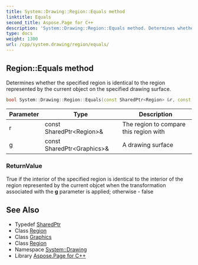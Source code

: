 ```yaml
---
title: System::Drawing::Region::Equals method
linktitle: Equals
second_title: Aspose.Page for C++
description: 'System::Drawing::Region::Equals method. Determines whether the specified region is identical to the region represented by the current object on the specified drawing surface in C++.'
type: docs
weight: 1300
url: /cpp/system.drawing/region/equals/
---
```

## Region::Equals method


Determines whether the specified region is identical to the region represented by the current object on the specified drawing surface.

```cpp
bool System::Drawing::Region::Equals(const SharedPtr<Region> &r, const SharedPtr<Graphics> &g)
```


| Parameter | Type | Description |
| --- | --- | --- |
| r | const SharedPtr\<Region\>\& | The region to compare this region with |
| g | const SharedPtr\<Graphics\>\& | A drawing surface |

### ReturnValue

True if the interior of the specified region is identical to the interior of the region represented by the current objcet when the transformation associated with the **g** parameter is applied; otherwise - false

## See Also

* Typedef [SharedPtr](../../../system/sharedptr/)
* Class [Region](../)
* Class [Graphics](../../graphics/)
* Class [Region](../)
* Namespace [System::Drawing](../../)
* Library [Aspose.Page for C++](../../../)

